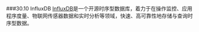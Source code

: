 ###30.10 InfluxDB
[InfluxDB](https://www.influxdata.com/)是一个开源时序型数据库，着力于在操作监控、应用程序度量、物联网传感器数据和实时分析等领域，快速、高可靠性地存储与查询时序型数据。